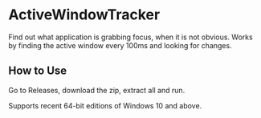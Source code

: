 # ActiveWindowTracker

Find out what application is grabbing focus, when it is not obvious. Works by finding the active window every 100ms and looking for changes.

## How to Use

Go to Releases, download the zip, extract all and run.

Supports recent 64-bit editions of Windows 10 and above.
